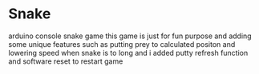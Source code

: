 # Snake
arduino console snake game
this game is just for fun purpose
and adding some unique features such as putting prey to calculated positon and lowering speed when snake is to long 
and i added putty refresh function
and software reset to restart game
